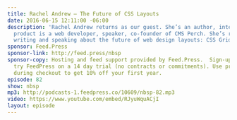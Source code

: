 ```yaml
---
title: Rachel Andrew — The Future of CSS Layouts
date: 2016-06-15 12:11:00 -06:00
description: 'Rachel Andrew returns as our guest. She’s an author, international speaker,
  product is a web developer, speaker, co-founder of CMS Perch. She’s recently been
  writing and speaking about the future of web design layouts: CSS Grids and Flexbox.'
sponsor: Feed.Press
sponsor-link: http://feed.press/nbsp
sponsor-copy: Hosting and feed support provided by Feed.Press.  Sign-up today and
  try FeedPress on a 14 day trial (no contracts or commitments). Use promo code *nbsp*
  during checkout to get 10% off your first year.
episode: 82
show: nbsp
mp3: http://podcasts-1.feedpress.co/10609/nbsp-82.mp3
video: https://www.youtube.com/embed/RJyuWquACjI
layout: episode
---
```


